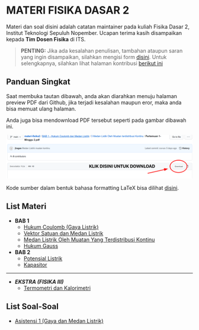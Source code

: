# MATERI FISIKA DASAR 2

Materi dan soal disini adalah catatan maintainer pada kuliah Fisika Dasar 2, Institut Teknologi Sepuluh Nopember.
Ucapan terima kasih disampaikan kepada **Tim Dosen Fisika** di ITS.

> **PENTING:**
Jika ada kesalahan penulisan,
tambahan ataupun saran yang ingin disampaikan,
silahkan mengisi form [disini](https://github.com/jhagas/materi-fisika2/issues/new/choose).
Untuk selengkapnya, silahkan lihat halaman kontribusi [berikut ini](https://jhagas.github.io/materi-fisika2/kontribusi)

## Panduan Singkat

Saat membuka tautan dibawah, anda akan diarahkan menuju halaman preview PDF dari Github,
jika terjadi kesalahan maupun eror, maka anda bisa memuat ulang halaman.

Anda juga bisa mendownload PDF tersebut seperti pada gambar dibawah ini.

![cara unduh](how_to_dl.png)

Kode sumber dalam bentuk bahasa formatting LaTeX bisa dilihat [disini](https://github.com/jhagas/materi-fisika2).

## List Materi

- **BAB 1**
    - [Hukum Coulomb (Gaya Listrik)](https://github.com/jhagas/materi-fisika2/blob/main/BAB%201%20-%20Hukum%20Coulomb%20dan%20Medan%20Listrik/1%20Hukum%20Coulomb-Gaya%20Listrik/hukum_coulomb.pdf)
    - [Vektor Satuan dan Medan Listrik](https://github.com/jhagas/materi-fisika2/blob/main/BAB%201%20-%20Hukum%20Coulomb%20dan%20Medan%20Listrik/2%20Vektor%20Gaya%20Listrik-Medan%20Listrik/vektor-medan_listrik.pdf)
    - [Medan Listrik Oleh Muatan Yang Terdistribusi Kontinu](https://github.com/jhagas/materi-fisika2/blob/main/BAB%201%20-%20Hukum%20Coulomb%20dan%20Medan%20Listrik/3%20Medan%20Listik%20Oleh%20Muatan%20terdistribusi%20Kontinu/medan_listrik_kontinu.pdf)
    - [Hukum Gauss](https://github.com/jhagas/materi-fisika2/raw/main/BAB%201%20-%20Hukum%20Coulomb%20dan%20Medan%20Listrik/5%20Hukum%20Gauss/hukum_gauss.pdf)
- **BAB 2**
    - [Potensial Listrik](https://github.com/jhagas/materi-fisika2/raw/main/BAB%202%20-%20Potensial%20Listrik/1%20Potensial%20Listrik/potensial_listrik.pdf)
    - [Kapasitor](https://github.com/jhagas/materi-fisika2/raw/main/BAB%202%20-%20Potensial%20Listrik/2%20Kapasitor/kapasitor.pdf)

---

- ***EKSTRA (FISIKA III)***
    - [Termometri dan Kalorimetri](https://github.com/jhagas/materi-fisika2/blob/main/EXTRA/Termometri%20dan%20Kalorimetri/termometri-kalorimetri.pdf)

## List Soal-Soal

- [Asistensi 1 (Gaya dan Medan Listrik)](https://github.com/jhagas/materi-fisika2/blob/main/BAB%201%20-%20Hukum%20Coulomb%20dan%20Medan%20Listrik/4%20Asistensi%20Gaya%20dan%20Medan%20Listrik/soal_gaya_medan_listrik.pdf)

